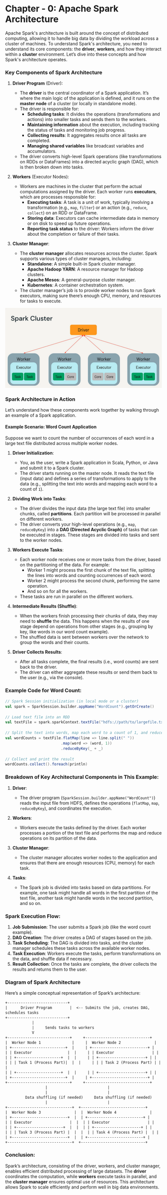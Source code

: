 # Chapter - 0: Apache Spark Architecture

Apache Spark's architecture is built around the concept of distributed computing, allowing it to handle big data by dividing the workload across a cluster of machines. To understand Spark's architecture, you need to understand its core components: the **driver**, **workers**, and how they interact within a **cluster** environment. Let’s dive into these concepts and how Spark's architecture operates.

### Key Components of Spark Architecture

1. **Driver Program** (Driver):

   - The **driver** is the central coordinator of a Spark application. It’s where the main logic of the application is defined, and it runs on the **master node** of a cluster (or locally in standalone mode).
   - The driver is responsible for:
     - **Scheduling tasks**: It divides the operations (transformations and actions) into smaller tasks and sends them to the workers.
     - **Maintaining information** about the execution, including tracking the status of tasks and monitoring job progress.
     - **Collecting results**: It aggregates results once all tasks are completed.
     - **Managing shared variables** like broadcast variables and accumulators.
   - The driver converts high-level Spark operations (like transformations on RDDs or DataFrames) into a directed acyclic graph (DAG), which is then broken down into tasks.

2. **Workers** (Executor Nodes):

   - Workers are machines in the cluster that perform the actual computations assigned by the driver. Each worker runs **executors**, which are processes responsible for:
     - **Executing tasks**: A task is a unit of work, typically involving a transformation (e.g., `map`, `filter`) or an action (e.g., `reduce`, `collect`) on an RDD or DataFrame.
     - **Storing data**: Executors can cache intermediate data in memory or on disk to speed up future operations.
     - **Reporting task status** to the driver: Workers inform the driver about the completion or failure of their tasks.

3. **Cluster Manager**:
   - The **cluster manager** allocates resources across the cluster. Spark supports various types of cluster managers, including:
     - **Standalone**: A simple built-in Spark cluster manager.
     - **Apache Hadoop YARN**: A resource manager for Hadoop clusters.
     - **Apache Mesos**: A general-purpose cluster manager.
     - **Kubernetes**: A container orchestration system.
   - The cluster manager’s job is to provide worker nodes to run Spark executors, making sure there’s enough CPU, memory, and resources for tasks to execute.

![apache_spark_drivers_and_workers](image.png)

### Spark Architecture in Action

Let’s understand how these components work together by walking through an example of a Spark application.

#### Example Scenario: Word Count Application

Suppose we want to count the number of occurrences of each word in a large text file distributed across multiple worker nodes.

1. **Driver Initialization**:

   - You, as the user, write a Spark application in Scala, Python, or Java and submit it to a Spark cluster.
   - The driver starts running on the master node. It reads the text file (input data) and defines a series of transformations to apply to the data (e.g., splitting the text into words and mapping each word to a count of `1`).

2. **Dividing Work into Tasks**:

   - The driver divides the input data (the large text file) into smaller chunks, called **partitions**. Each partition will be processed in parallel on different workers.
   - The driver converts your high-level operations (e.g., `map`, `reduceByKey`) into a **DAG (Directed Acyclic Graph)** of tasks that can be executed in stages. These stages are divided into tasks and sent to the worker nodes.

3. **Workers Execute Tasks**:

   - Each worker node receives one or more tasks from the driver, based on the partitioning of the data. For example:
     - Worker 1 might process the first chunk of the text file, splitting the lines into words and counting occurrences of each word.
     - Worker 2 might process the second chunk, performing the same operation.
     - And so on for all the workers.
   - These tasks are run in parallel on the different workers.

4. **Intermediate Results (Shuffle)**:

   - When the workers finish processing their chunks of data, they may need to **shuffle** the data. This happens when the results of one stage depend on operations from other stages (e.g., grouping by key, like words in our word count example).
   - The shuffled data is sent between workers over the network to group the words and their counts.

5. **Driver Collects Results**:
   - After all tasks complete, the final results (i.e., word counts) are sent back to the driver.
   - The driver can either aggregate these results or send them back to the user (e.g., via the console).

### Example Code for Word Count:

```scala
// Spark Session initialization (in local mode or a cluster)
val spark = SparkSession.builder.appName("WordCount").getOrCreate()

// Load text file into an RDD
val textFile = spark.sparkContext.textFile("hdfs://path/to/largefile.txt")

// Split the text into words, map each word to a count of 1, and reduce by key to count occurrences
val wordCounts = textFile.flatMap(line => line.split(" "))
                         .map(word => (word, 1))
                         .reduceByKey(_ + _)

// Collect and print the result
wordCounts.collect().foreach(println)
```

### Breakdown of Key Architectural Components in This Example:

1. **Driver**:
   - The driver program (`SparkSession.builder.appName("WordCount")`) reads the input file from HDFS, defines the operations (`flatMap`, `map`, `reduceByKey`), and coordinates the execution.
2. **Workers**:

   - Workers execute the tasks defined by the driver. Each worker processes a portion of the text file and performs the map and reduce operations on its partition of the data.

3. **Cluster Manager**:

   - The cluster manager allocates worker nodes to the application and ensures that there are enough resources (CPU, memory) for each task.

4. **Tasks**:
   - The Spark job is divided into tasks based on data partitions. For example, one task might handle all words in the first partition of the text file, another task might handle words in the second partition, and so on.

### Spark Execution Flow:

1. **Job Submission**: The user submits a Spark job (like the word count example).
2. **DAG Creation**: The driver creates a DAG of stages based on the job.
3. **Task Scheduling**: The DAG is divided into tasks, and the cluster manager schedules these tasks across the available worker nodes.
4. **Task Execution**: Workers execute the tasks, perform transformations on the data, and shuffle data if necessary.
5. **Result Collection**: Once the tasks are complete, the driver collects the results and returns them to the user.

### Diagram of Spark Architecture

Here’s a simple conceptual representation of Spark’s architecture:

```
+---------------------------+
|      Driver Program        |  <-- Submits the job, creates DAG, schedules tasks
+---------------------------+
            |
            |     Sends tasks to workers
            V
+----------------------------+     +-----------------------------+
|  Worker Node 1              |     |  Worker Node 2               |
| +------------------------+  |     | +-------------------------+ |
| | Executor                |  |     | | Executor                 | |
| | +--------------------+  |  |     | | +---------------------+ | |
| | | Task 1 (Process Part)|  |  |     | | | Task 2 (Process Part) | | |
| | +--------------------+  |  |     | | +---------------------+ | |
| +------------------------+  |     | +-------------------------+ |
+----------------------------+     +-----------------------------+
                  |                           |
                  |                           |
         Data shuffling (if needed)     Data shuffling (if needed)
                  |                           |
+-----------------------------+  +-----------------------------+
|  Worker Node 3               |  |  Worker Node 4               |
| +-------------------------+  |  | +-------------------------+ |
| | Executor                 |  |  | | Executor                 | |
| | +---------------------+  |  |  | | +---------------------+ | |
| | | Task 3 (Process Part) |  |  |  | | Task 4 (Process Part) |  | |
| +-------------------------+  |  | +-------------------------+ |
+-----------------------------+  +-----------------------------+
```

### Conclusion:

Spark’s architecture, consisting of the driver, workers, and cluster manager, enables efficient distributed processing of large datasets. The **driver** coordinates the computation, while **workers** execute tasks in parallel, and the **cluster manager** ensures optimal use of resources. This architecture allows Spark to scale efficiently and perform well in big data environments.
